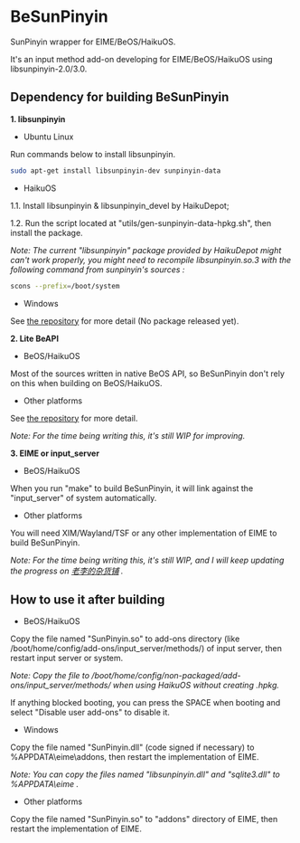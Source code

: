 # BeSunPinyin
SunPinyin wrapper for EIME/BeOS/HaikuOS.

It's an input method add-on developing for EIME/BeOS/HaikuOS using libsunpinyin-2.0/3.0.


## Dependency for building BeSunPinyin
**1. libsunpinyin**

+ Ubuntu Linux

Run commands below to install libsunpinyin.
```bash
sudo apt-get install libsunpinyin-dev sunpinyin-data
```

+ HaikuOS

1.1. Install libsunpinyin & libsunpinyin_devel by HaikuDepot;

1.2. Run the script located at "utils/gen-sunpinyin-data-hpkg.sh", then install the package.

*Note: The current "libsunpinyin" package provided by HaikuDepot might can't work properly, you might need to recompile libsunpinyin.so.3 with the following command from sunpinyin's sources :*

```bash
scons --prefix=/boot/system
```

+ Windows

See [the repository](https://github.com/DonAnthonyLee/sunpinyin/) for more detail (No package released yet).


**2. Lite BeAPI**

+ BeOS/HaikuOS

Most of the sources written in native BeOS API, so BeSunPinyin don't rely on this when building on BeOS/HaikuOS.


+ Other platforms

See [the repository](https://github.com/DonAnthonyLee/etkxx-devel-binary) for more detail.

*Note: For the time being writing this, it's still WIP for improving.*



**3. EIME or input_server**

+ BeOS/HaikuOS

When you run "make" to build BeSunPinyin, it will link against the "input_server" of system automatically.


+ Other platforms

You will need XIM/Wayland/TSF or any other implementation of EIME to build BeSunPinyin.

*Note: For the time being writing this, it's still WIP, and I will keep updating the progress on [老李的杂货铺](https://donanthonylee.github.io) .*


## How to use it after building

+ BeOS/HaikuOS

Copy the file named "SunPinyin.so" to add-ons directory (like /boot/home/config/add-ons/input_server/methods/) of input server, then restart input server or system.

*Note: Copy the file to /boot/home/config/non-packaged/add-ons/input_server/methods/ when using HaikuOS without creating .hpkg.*

If anything blocked booting, you can press the SPACE when booting and select "Disable user add-ons" to disable it.


+ Windows

Copy the file named "SunPinyin.dll" (code signed if necessary) to %APPDATA\eime\addons, then restart the implementation of EIME.

*Note: You can copy the files named "libsunpinyin.dll" and "sqlite3.dll" to %APPDATA\eime .*


+ Other platforms

Copy the file named "SunPinyin.so" to "addons" directory of EIME, then restart the implementation of EIME.


